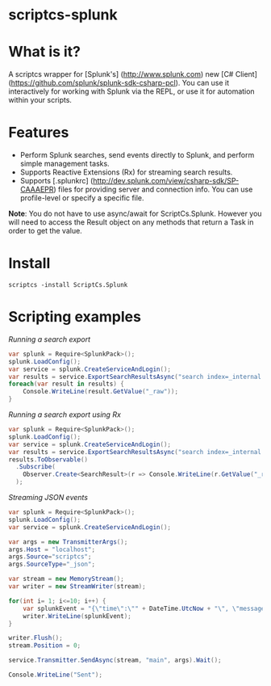 scriptcs-splunk
===============

# What is it?
A scriptcs wrapper for [Splunk's] (http://www.splunk.com) new [C# Client] (https://github.com/splunk/splunk-sdk-csharp-pcl). You can use it interactively for working with Splunk via the REPL, or use it for automation within your scripts.

# Features
* Perform Splunk searches, send events directly to Splunk, and perform simple management tasks. 
* Supports Reactive Extensions (Rx) for streaming search results.
* Supports [.splunkrc] (http://dev.splunk.com/view/csharp-sdk/SP-CAAAEPR) files for providing server and connection info. You can use profile-level or specify a specific file.

**Note**: You do not have to use async/await for ScriptCs.Splunk. However you will need to access the Result object on any methods that return a Task in order to get the value.
# Install
`scriptcs -install ScriptCs.Splunk`

# Scripting examples
*Running a search export*
```csharp
var splunk = Require<SplunkPack>();
splunk.LoadConfig(); 
var service = splunk.CreateServiceAndLogin(); 
var results = service.ExportSearchResultsAsync("search index=_internal | head 10").Result;
foreach(var result in results) {
	Console.WriteLine(result.GetValue("_raw"));
}
```

*Running a search export using Rx*
```csharp
var splunk = Require<SplunkPack>();
splunk.LoadConfig(); 
var service = splunk.CreateServiceAndLogin(); 
var results = service.ExportSearchResultsAsync("search index=_internal | head 10").Result;
results.ToObservable()
  .Subscribe(
    Observer.Create<SearchResult>(r => Console.WriteLine(r.GetValue("_raw")))
  );
```

*Streaming JSON events*
```csharp
var splunk = Require<SplunkPack>();
splunk.LoadConfig(); 
var service = splunk.CreateServiceAndLogin(); 

var args = new TransmitterArgs();
args.Host = "localhost";
args.Source="scriptcs";
args.SourceType="_json";

var stream = new MemoryStream();
var writer = new StreamWriter(stream);

for(int i= 1; i<=10; i++) {
	var splunkEvent = "{\"time\":\"" + DateTime.UtcNow + "\", \"message\":\"Test\", \"count\":" + i + "}";
	writer.WriteLine(splunkEvent);
}

writer.Flush();
stream.Position = 0;

service.Transmitter.SendAsync(stream, "main", args).Wait();

Console.WriteLine("Sent");
```

